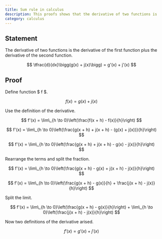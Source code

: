 ```yaml
---
title: Sum rule in calculus
description: This proofs shows that the derivative of two functions is the derivative of the first function plus the derivative of the second function.
category: calculus
---
```


## Statement

The derivative of two functions is the derivative of the first function plus the derivative of the second function.

$$ \tfrac{d}{dx}\bigg(g(x) + j(x)\bigg) = g'(x) + j'(x) $$

## Proof

Define function $ f $.

$$ f(x) = g(x) + j(x) $$

Use the definition of the derivative.

$$ f'(x) = \lim\_{h \to 0}\left(\frac{f(x + h) - f(x)}{h}\right) $$

$$ f'(x) = \lim\_{h \to 0}\left(\frac{g(x + h) + j(x + h) - (g(x) + j(x))}{h}\right) $$

$$ f'(x) = \lim\_{h \to 0}\left(\frac{g(x + h) + j(x + h) - g(x) - j(x)}{h}\right) $$

Rearrange the terms and split the fraction.

$$ f'(x) = \lim\_{h \to 0}\left(\frac{g(x + h) - g(x) + j(x + h) - j(x)}{h}\right) $$

$$ f'(x) = \lim\_{h \to 0}\left(\frac{g(x + h) - g(x)}{h} + \frac{j(x + h) - j(x)}{h}\right) $$

Split the limit.

$$ f'(x) = \lim\_{h \to 0}\left(\frac{g(x + h) - g(x)}{h}\right) + \lim\_{h \to 0}\left(\frac{j(x + h) - j(x)}{h}\right) $$

Now two definitions of the derivative arised.

$$ f'(x) = g'(x) + j'(x) $$
